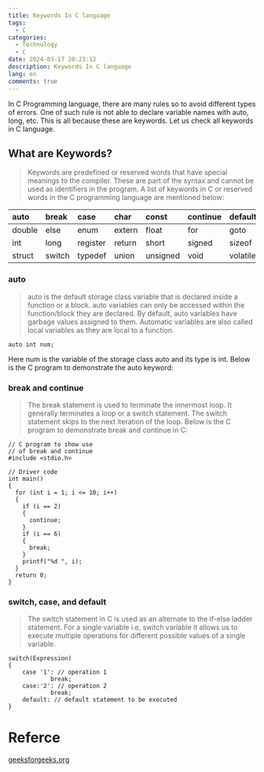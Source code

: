 ```yaml
---
title: Keywords In C language
tags:
  - C
categories:
  - Technology
  - C
date: 2024-03-17 20:23:12
description: Keywords In C language
lang: en
comments: true
---
```

In C Programming language, there are many rules so to avoid different types of errors. One of such rule is not able to declare variable names with auto, long, etc. This is all because these are keywords. Let us check all keywords in C language.

## What are Keywords?
> Keywords are predefined or reserved words that have special meanings to the compiler. These are part of the syntax and cannot be used as identifiers in the program. A list of keywords in C or reserved words in the C programming language are mentioned below:

|  auto |  break |  case |  char|  const|  continue|  default|  do| 
|:----------|:-------------|:-------------|:-------------|:-------------|:-------------|:-------------|:-------------|  
|double|else|enum|extern|float|for|goto|if |
|int|long|register|return|short|signed|sizeof|static | 
|struct|switch|typedef|union|unsigned|void|volatile|while |

### auto
> auto is the default storage class variable that is declared inside a function or a block. auto variables can only be accessed within the function/block they are declared. By default, auto variables have garbage values assigned to them. Automatic variables are also called local variables as they are local to a function. 
```
auto int num;
```
Here num is the variable of the storage class auto and its type is int. Below is the C program to demonstrate the auto keyword:

### break and continue
> The break statement is used to terminate the innermost loop. It generally terminates a loop or a switch statement. The switch statement skips to the next iteration of the loop. Below is the C program to demonstrate break and continue in C:
```
// C program to show use 
// of break and continue
#include <stdio.h>

// Driver code
int main()
{
  for (int i = 1; i <= 10; i++) 
  {
    if (i == 2) 
    {
      continue;
    }
    if (i == 6) 
    {
      break;
    }
    printf("%d ", i);
  }
  return 0;
}
```

### switch, case, and default
> The switch statement in C is used as an alternate to the if-else ladder statement. For a single variable i.e, switch variable it allows us to execute multiple operations for different possible values of a single variable. 
```
switch(Expression)
{
    case '1': // operation 1
            break;
    case:'2': // operation 2
            break;
    default: // default statement to be executed 
}
```



# Referce
[geeksforgeeks.org](https://www.geeksforgeeks.org/keywords-in-c/?ref=xxl4.github)